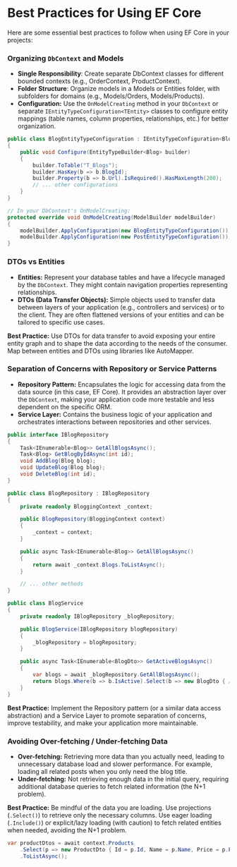 # Best Practices for Using EF Core

Here are some essential best practices to follow when using EF Core in your projects:

### Organizing `DbContext` and Models

- **Single Responsibility**: Create separate DbContext classes for different bounded contexts (e.g., OrderContext, ProductContext).
- **Folder Structure**: Organize models in a Models or Entities folder, with subfolders for domains (e.g., Models/Orders, Models/Products).
- **Configuration:** Use the `OnModelCreating` method in your `DbContext` or separate `IEntityTypeConfiguration<TEntity>` classes to configure entity mappings (table names, column properties, relationships, etc.) for better organization.

```csharp
public class BlogEntityTypeConfiguration : IEntityTypeConfiguration<Blog>
{
    public void Configure(EntityTypeBuilder<Blog> builder)
    {
        builder.ToTable("T_Blogs");
        builder.HasKey(b => b.BlogId);
        builder.Property(b => b.Url).IsRequired().HasMaxLength(200);
        // ... other configurations
    }
}

// In your DbContext's OnModelCreating:
protected override void OnModelCreating(ModelBuilder modelBuilder)
{
    modelBuilder.ApplyConfiguration(new BlogEntityTypeConfiguration());
    modelBuilder.ApplyConfiguration(new PostEntityTypeConfiguration());
}
```

### DTOs vs Entities

- **Entities:** Represent your database tables and have a lifecycle managed by the `DbContext`. They might contain navigation properties representing relationships.
- **DTOs (Data Transfer Objects):** Simple objects used to transfer data between layers of your application (e.g., controllers and services) or to the client. They are often flattened versions of your entities and can be tailored to specific use cases.

**Best Practice:** Use DTOs for data transfer to avoid exposing your entire entity graph and to shape the data according to the needs of the consumer. Map between entities and DTOs using libraries like AutoMapper.

### Separation of Concerns with Repository or Service Patterns

- **Repository Pattern:** Encapsulates the logic for accessing data from the data source (in this case, EF Core). It provides an abstraction layer over the `DbContext`, making your application code more testable and less dependent on the specific ORM.
- **Service Layer:** Contains the business logic of your application and orchestrates interactions between repositories and other services.

```csharp
public interface IBlogRepository
{
    Task<IEnumerable<Blog>> GetAllBlogsAsync();
    Task<Blog> GetBlogByIdAsync(int id);
    void AddBlog(Blog blog);
    void UpdateBlog(Blog blog);
    void DeleteBlog(int id);
}

public class BlogRepository : IBlogRepository
{
    private readonly BloggingContext _context;

    public BlogRepository(BloggingContext context)
    {
        _context = context;
    }

    public async Task<IEnumerable<Blog>> GetAllBlogsAsync()
    {
        return await _context.Blogs.ToListAsync();
    }

    // ... other methods
}

public class BlogService
{
    private readonly IBlogRepository _blogRepository;

    public BlogService(IBlogRepository blogRepository)
    {
        _blogRepository = blogRepository;
    }

    public async Task<IEnumerable<BlogDto>> GetActiveBlogsAsync()
    {
        var blogs = await _blogRepository.GetAllBlogsAsync();
        return blogs.Where(b => b.IsActive).Select(b => new BlogDto { /* ... */ });
    }
}
```

**Best Practice:** Implement the Repository pattern (or a similar data access abstraction) and a Service Layer to promote separation of concerns, improve testability, and make your application more maintainable.

### Avoiding Over-fetching / Under-fetching Data

- **Over-fetching:** Retrieving more data than you actually need, leading to unnecessary database load and slower performance. For example, loading all related posts when you only need the blog title.
- **Under-fetching:** Not retrieving enough data in the initial query, requiring additional database queries to fetch related information (the N+1 problem).

**Best Practice:** Be mindful of the data you are loading. Use projections (`.Select()`) to retrieve only the necessary columns. Use eager loading (`.Include()`) or explicit/lazy loading (with caution) to fetch related entities when needed, avoiding the N+1 problem.

```csharp
var productDtos = await context.Products
    .Select(p => new ProductDto { Id = p.Id, Name = p.Name, Price = p.Price })
    .ToListAsync();
```